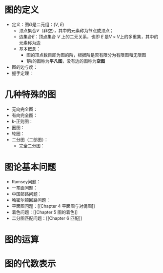 # 图的定义
- 定义：图$G$是二元组：$(V,E)$
	- 顶点集合$V$（非空），其中的元素称为节点或顶点；
	- 边集合$E$：顶点集合 $V$ 上的二元关系，也即 $E$ 是$V×V$上的多重集，其中的元素称为边
	- 基本概念：
		- 图的顶点数目即为图的阶，根据阶是否有限分为有限图和无限图
		- 1阶的图称为**平凡图**，没有边的图称为**空图**
- 图的边与度：
- 握手定理：
# 几种特殊的图
- 无向完全图：
- 有向完全图：
- k-正则图：
- 圈图：
- 轮圈：
- 二分图（二部图）：
	- 完全二分图：
# 图论基本问题
- Ramsey问题：
- 一笔画问题：
- 中国邮路问题：
- 哈密尔顿回路问题：
- 平面图问题：[[Chapter 4 平面图与对偶图]]
- 着色问题：[[Chapter 5 图的着色]]
- 二分图匹配问题：[[Chapter 6 匹配]]
# 图的运算

# 图的代数表示
